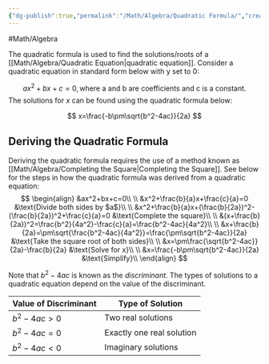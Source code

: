 ```yaml
---
{"dg-publish":true,"permalink":"/Math/Algebra/Quadratic Formula/","created":"2024-10-02T01:47:14.730-04:00","updated":"2024-11-11T21:47:31.584-05:00"}
---
```


#Math/Algebra 

The quadratic formula is used to find the solutions/roots of a [[Math/Algebra/Quadratic Equation\|quadratic equation]]. Consider a quadratic equation in standard form below with y set to 0:

$$
ax^2+bx+c=0, \text{where a and b are coefficients and c is a constant.}
$$
The solutions for $x$ can be found using the quadratic formula below:

$$
x=\frac{-b\pm\sqrt{b^2-4ac}}{2a}
$$
## Deriving the Quadratic Formula

Deriving the quadratic formula requires the use of a method known as [[Math/Algebra/Completing the Square\|Completing the Square]]. See below for the steps in how the quadratic formula was derived from a quadratic equation:
$$
\begin{align}
&ax^2+bx+c=0\\
\\
&x^2+\frac{b}{a}x+\frac{c}{a}=0 &\text{Divide both sides by $a$}\\
\\
&x^2+\frac{b}{a}x+(\frac{b}{2a})^2-(\frac{b}{2a})^2+\frac{c}{a}=0 &\text{Complete the square}\\
\\
&(x+\frac{b}{2a})^2=\frac{b^2}{4a^2}-\frac{c}{a}=\frac{b^2-4ac}{4a^2}\\
\\
&x+\frac{b}{2a}=\pm\sqrt{\frac{b^2-4ac}{4a^2}}=\frac{\pm\sqrt{b^2-4ac}}{2a} &\text{Take the square root of both sides}\\
\\
&x=\pm\frac{\sqrt{b^2-4ac}}{2a}-\frac{b}{2a} &\text{Solve for x}\\
\\
&x=\frac{-b\pm\sqrt{b^2-4ac}}{2a} &\text{Simplify}\\
\end{align}
$$

Note that $b^2-4ac$ is known as the *discriminant*. The types of solutions to a quadratic equation depend on the value of the discriminant.

| Value of Discriminant | Type of Solution          |
| --------------------- | ------------------------- |
| $b^2-4ac>0$           | Two real solutions        |
| $b^2-4ac=0$           | Exactly one real solution |
| $b^2-4ac<0$           | Imaginary solutions       |

